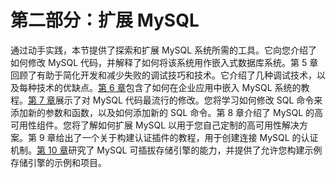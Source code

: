 # 第二部分：扩展 MySQL

<!-- ch 5~10 -->

通过动手实践，本节提供了探索和扩展 MySQL 系统所需的工具。它向您介绍了如何修改 MySQL 代码，并解释了如何将该系统用作嵌入式数据库系统。第 5 章回顾了有助于简化开发和减少失败的调试技巧和技术。它介绍了几种调试技术，以及每种技术的优缺点。[第 6 章](06.html)包含了如何在企业应用中嵌入 MySQL 系统的教程。[第 7 章](07.html)展示了对 MySQL 代码最流行的修改。您将学习如何修改 SQL 命令来添加新的参数和函数，以及如何添加新的 SQL 命令。第 8 章介绍了 MySQL 的高可用性组件。您将了解如何扩展 MySQL 以用于您自己定制的高可用性解决方案。第 9 章给出了一个关于构建认证插件的教程，用于创建连接 MySQL 的认证机制。[第 10 章](10.html)研究了 MySQL 可插拔存储引擎的能力，并提供了允许您构建示例存储引擎的示例和项目。
